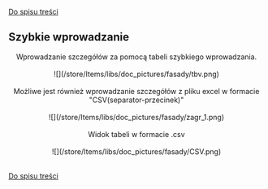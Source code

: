 [Do spisu treści](/service/doc/?cid=fasad-mdf)
## Szybkie wprowadzanie
<center> Wprowadzanie szczegółów za pomocą tabeli szybkiego wprowadzania. <br><br>
![](/store/Items/libs/doc_pictures/fasady/tbv.png) <br><br>
Możliwe jest również wprowadzanie szczegółów z pliku excel w formacie "CSV(separator-przecinek)" <br><br>
![](/store/Items/libs/doc_pictures/fasady/zagr_1.png) <br><br>
Widok tabeli w formacie .csv <br><br>
![](/store/Items/libs/doc_pictures/fasady/CSV.png) <br><br>
</center>



[Do spisu treści](/service/doc/?cid=fasad-mdf)

